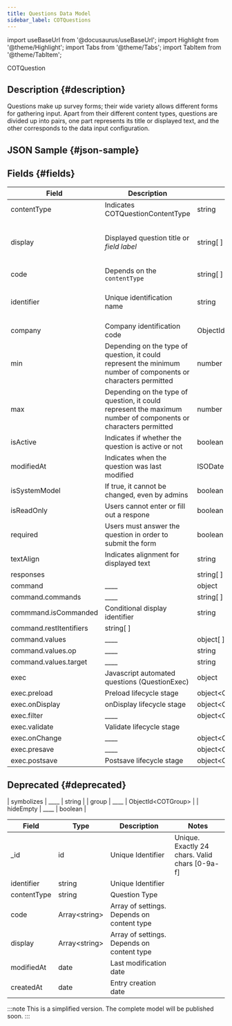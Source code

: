 ```yaml
---
title: Questions Data Model
sidebar_label: COTQuestions
---
```

import useBaseUrl from '@docusaurus/useBaseUrl'; 
import Highlight from '@theme/Highlight';
import Tabs from '@theme/Tabs';
import TabItem from '@theme/TabItem';

<span className="hero__subtitle">COTQuestion</span>

## Description {#description}
Questions make up survey forms; their wide variety allows different forms for gathering input. Apart from their different content types, questions are divided up into pairs, one part represents its title or displayed text, and the other corresponds to the data input configuration.

## JSON Sample {#json-sample}

## Fields {#fields}

| Field | Description | [Type](/docs/documentation/models/overview_model#data-types) | Notes |
| ---- | ---- | ---- | ---- |
| contentType | Indicates COTQuestionContentType | string | [List of question content types](/docs/documentation/models/surveys/model_questionContentType)
| display | Displayed question title or _field label_ | string[ ] | Its contents depend on the `contentType` and whether the data model corresponds to the _title_ section of the question.
| code | Depends on the `contentType` | string[ ] |
| identifier | Unique identification name | string | Maximum 60 characters; only lowercase letters, numbers, and underscore allowed; must be unique.
| company | Company identification code | ObjectId<COTCompany\> |
| min | Depending on the type of question, it could represent the minimum number of components or characters permitted | number |
| max | Depending on the type of question, it could represent the maximum number of components or characters permitted | number | 
| isActive | Indicates if whether the question is active or not | boolean |
| modifiedAt | Indicates when the question was last modified | ISODate | YYYY-MM-DDTHH:mm:ss.SSSZ
| isSystemModel | If true, it cannot be changed, even by admins | boolean |
| isReadOnly | Users cannot enter or fill out a respone | boolean | 
| required | Users must answer the question in order to submit the form | boolean |
| textAlign | Indicates alignment for displayed text | string |
| responses |  | string[ ] |
| command | ____ | object |
| command.commands | ____ | string[ ] |
| commmand.isCommanded | Conditional display identifier | string |
| command.restItentifiers | string[ ] | 
| command.values | ____ | object[ ] |
| command.values.op | ____ | string | 
| command.values.target | ____ | string |
| exec | Javascript automated questions (QuestionExec) | object | 
| exec.preload | Preload lifecycle stage | object<COTQuestionExec\> |
| exec.onDisplay | onDisplay lifecycle stage | object<COTQuestionExec\> |
| exec.filter | ____ | object<COTQuestionExecFilter\> |
| exec.validate | Validate lifecycle stage | | object<COTQuestionExec\> |
| exec.onChange | ____ | object<COTQuestionExec\> |
| exec.presave | ____ | object<COTQuestionExec\> |
| exec.postsave | Postsave lifecycle stage | object<COTQuestionExec\> |


## Deprecated {#deprecated}

| symbolizes | ____ | string |
| group | ____ | ObjectId<COTGroup\> |
| hideEmpty | ____ | boolean |



| Field | Type | Description | Notes |
| ----  | ---- | ----------- | ----  |
| _id   | id   | Unique Identifier   | Unique. Exactly 24 chars. Valid chars [0-9a-f] |
| identifier | string | Unique Identifier | 
| contentType | string | Question Type
| code | Array<string\> | Array of settings. Depends on content type
| display | Array<string\> | Array of settings. Depends on content type
| modifiedAt | date | Last modification date
| createdAt | date | Entry creation date

:::note 
This is a simplified version. The complete model will be published soon.
:::